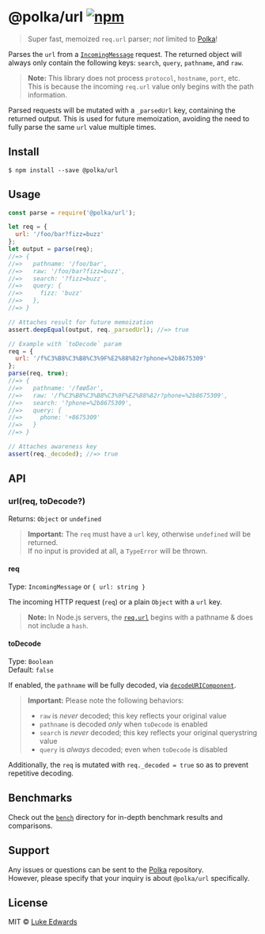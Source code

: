 # @polka/url [![npm](https://badgen.now.sh/npm/v/@polka/url)](https://npmjs.org/package/@polka/url)

> Super fast, memoized `req.url` parser; _not_ limited to [Polka][polka]!

Parses the `url` from a [`IncomingMessage`](https://nodejs.org/api/http.html#http_class_http_incomingmessage) request. The returned object will always only contain the following keys: `search`, `query`, `pathname`, and `raw`.

> **Note:** This library does not process `protocol`, `hostname`, `port`, etc.<br>This is because the incoming `req.url` value only begins with the path information.

Parsed requests will be mutated with a `_parsedUrl` key, containing the returned output. This is used for future memoization, avoiding the need to fully parse the same `url` value multiple times.

## Install

```
$ npm install --save @polka/url
```

## Usage

```js
const parse = require('@polka/url');

let req = {
  url: '/foo/bar?fizz=buzz'
};
let output = parse(req);
//=> {
//=>   pathname: '/foo/bar',
//=>   raw: '/foo/bar?fizz=buzz',
//=>   search: '?fizz=buzz',
//=>   query: {
//=>     fizz: 'buzz'
//=>   },
//=> }

// Attaches result for future memoization
assert.deepEqual(output, req._parsedUrl); //=> true

// Example with `toDecode` param
req = {
  url: '/f%C3%B8%C3%B8%C3%9F%E2%88%82r?phone=%2b8675309'
};
parse(req, true);
//=> {
//=>   pathname: '/føøß∂r',
//=>   raw: '/f%C3%B8%C3%B8%C3%9F%E2%88%82r?phone=%2b8675309',
//=>   search: '?phone=%2b8675309',
//=>   query: {
//=>     phone: '+8675309'
//=>   }
//=> }

// Attaches awareness key
assert(req._decoded); //=> true
```

## API

### url(req, toDecode?)
Returns: `Object` or `undefined`

> **Important:** The `req` must have a `url` key, otherwise `undefined` will be returned.<br>If no input is provided at all, a `TypeError` will be thrown.

#### req
Type: `IncomingMessage` or `{ url: string }`

The incoming HTTP request (`req`) or a plain `Object` with a `url` key.

> **Note:** In Node.js servers, the [`req.url`](https://nodejs.org/api/http.html#http_message_url) begins with a pathname & does not include a `hash`.

#### toDecode
Type: `Boolean`<br>
Default: `false`

If enabled, the `pathname` will be fully decoded, via [`decodeURIComponent`](https://developer.mozilla.org/en-US/docs/Web/JavaScript/Reference/Global_Objects/decodeURIComponent).

> **Important:** Please note the following behaviors:
> * `raw` is _never_ decoded; this key reflects your original value
> * `pathname` is decoded _only_ when `toDecode` is enabled
> * `search` is _never_ decoded; this key reflects your original querystring value
> * `query` is _always_ decoded; even when `toDecode` is disabled

Additionally, the `req` is mutated with `req._decoded = true` so as to prevent repetitive decoding.


## Benchmarks

Check out the [`bench`](/bench) directory for in-depth benchmark results and comparisons.


## Support

Any issues or questions can be sent to the [Polka][polka] repository.<br>However, please specify that your inquiry is about `@polka/url` specifically.


## License

MIT © [Luke Edwards](https://lukeed.com)

[polka]: https://github.com/lukeed/polka
